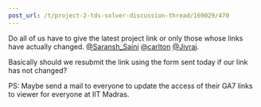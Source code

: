 ```yaml
---
post_url: /t/project-2-tds-solver-discussion-thread/169029/470
---
```

Do all of us have to give the latest project link or only those whose links have actually changed. [@Saransh\_Saini](/u/saransh_saini) [@carlton](/u/carlton) [@Jivraj](/u/jivraj).

Basically should we resubmit the link using the form sent today if our link has not changed?

PS: Maybe send a mail to everyone to update the access of their GA7 links to viewer for everyone at IIT Madras.